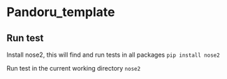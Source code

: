 # Pandoru_template
 
## Run test 

Install nose2, this will find and run tests in all packages
```pip install nose2```

Run test in the current working directory
```nose2```